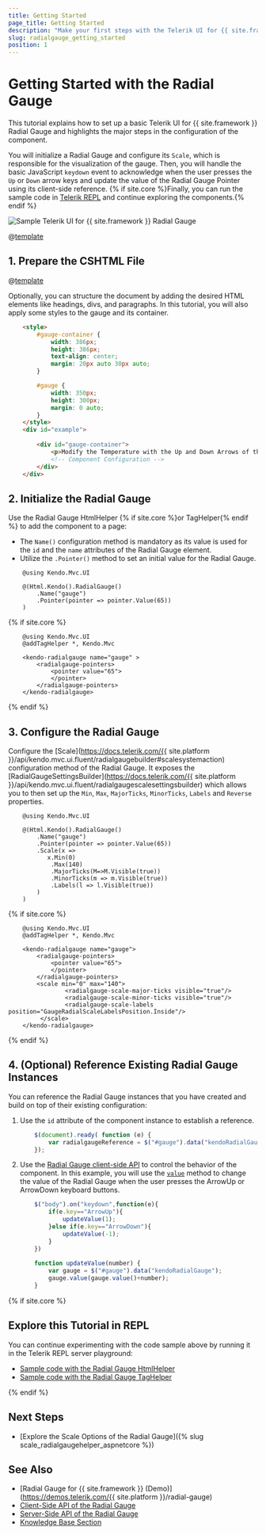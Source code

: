 ```yaml
---
title: Getting Started 
page_title: Getting Started
description: "Make your first steps with the Telerik UI for {{ site.framework }} Radial Gauge component by following a complete step-by-step tutorial."
slug: radialgauge_getting_started
position: 1
---
```


# Getting Started with the Radial Gauge

This tutorial explains how to set up a basic Telerik UI for {{ site.framework }}  Radial Gauge and highlights the major steps in the configuration of the component.

You will initialize a Radial Gauge and configure its `Scale`, which is responsible for the visualization of the gauge. Then, you will handle the basic JavaScript `keydown` event to acknowledge when the user presses the `Up` or `Down` arrow keys and update the value of the Radial Gauge Pointer using its client-side reference.  {% if site.core %}Finally, you can run the sample code in [Telerik REPL](https://netcorerepl.telerik.com/) and continue exploring the components.{% endif %}

 ![Sample Telerik UI for {{ site.framework }}  Radial Gauge](./images/radialgauge-getting-started.png)

@[template](/_contentTemplates/core/getting-started-prerequisites.md#repl-component-gs-prerequisites)

## 1. Prepare the CSHTML File
@[template](/_contentTemplates/core/getting-started-directives.md#gs-adding-directives)

Optionally, you can structure the document by adding the desired HTML elements like headings, divs, and paragraphs. In this tutorial, you will also apply some styles to the gauge and its container.

```html
    <style>
        #gauge-container {
            width: 386px;
            height: 386px;
            text-align: center;
            margin: 20px auto 30px auto;
        }

        #gauge {
            width: 350px;
            height: 300px;
            margin: 0 auto;
        }
    </style>
    <div id="example">
        
        <div id="gauge-container">
            <p>Modify the Temperature with the Up and Down Arrows of the Keyboard</p>
            <!-- Component Configuration -->
        </div>
    </div>
```

## 2. Initialize the Radial Gauge

Use the Radial Gauge HtmlHelper {% if site.core %}or TagHelper{% endif %} to add the component to a page:

* The `Name()` configuration method is mandatory as its value is used for the `id` and the `name` attributes of the Radial Gauge element.
* Utilize the `.Pointer()` method to set an initial value for the Radial Gauge.

```HtmlHelper
    @using Kendo.Mvc.UI

    @(Html.Kendo().RadialGauge()
        .Name("gauge")
        .Pointer(pointer => pointer.Value(65))
    )
```
{% if site.core %}
```TagHelper
    @using Kendo.Mvc.UI
    @addTagHelper *, Kendo.Mvc

    <kendo-radialgauge name="gauge" >
        <radialgauge-pointers>
            <pointer value="65">
            </pointer>
        </radialgauge-pointers>
    </kendo-radialgauge>
```
{% endif %}

## 3. Configure the Radial Gauge

Configure the [Scale](https://docs.telerik.com/{{ site.platform }}/api/kendo.mvc.ui.fluent/radialgaugebuilder#scalesystemaction) configuration method of the Radial Gauge. It exposes the [RadialGaugeSettingsBuilder](https://docs.telerik.com/{{ site.platform }}/api/kendo.mvc.ui.fluent/radialgaugescalesettingsbuilder) which allows you to then set up the `Min`, `Max`, `MajorTicks`, `MinorTicks`, `Labels` and `Reverse` properties.

```HtmlHelper
    @using Kendo.Mvc.UI

    @(Html.Kendo().RadialGauge()
        .Name("gauge")
        .Pointer(pointer => pointer.Value(65))
        .Scale(x =>
           x.Min(0)
            .Max(140)
            .MajorTicks(M=>M.Visible(true))
            .MinorTicks(m => m.Visible(true))
            .Labels(l => l.Visible(true))
        )
    )
```
{% if site.core %}
```TagHelper
    @using Kendo.Mvc.UI
    @addTagHelper *, Kendo.Mvc

    <kendo-radialgauge name="gauge">
        <radialgauge-pointers>
            <pointer value="65">
            </pointer>
        </radialgauge-pointers>
        <scale min="0" max="140">
                <radialgauge-scale-major-ticks visible="true"/>
                <radialgauge-scale-minor-ticks visible="true"/>
                <radialgauge-scale-labels position="GaugeRadialScaleLabelsPosition.Inside"/>
         </scale>
    </kendo-radialgauge>
```
{% endif %}


## 4. (Optional) Reference Existing Radial Gauge Instances

You can reference the Radial Gauge instances that you have created and build on top of their existing configuration:

1. Use the `id` attribute of the component instance to establish a reference.

    ```JavaScript
        $(document).ready( function (e) {
            var radialgaugeReference = $("#gauge").data("kendoRadialGauge"); // radialgaugeReference is a reference to the existing Radial Gauge instance of the helper.
        });
    ```

1. Use the [Radial Gauge client-side API](https://docs.telerik.com/kendo-ui/api/javascript/ui/radialgauge#methods) to control the behavior of the component. In this example, you will use the [`value`](https://docs.telerik.com/kendo-ui/api/javascript/ui/radialgauge/methods/value) method to change the value of the Radial Gauge when the user presses the ArrowUp or ArrowDown keyboard buttons.

    ```JavaScript
        $("body").on("keydown",function(e){
            if(e.key=="ArrowUp"){
                updateValue(1);
            }else if(e.key=="ArrowDown"){
                updateValue(-1);
            }
        })   
        
        function updateValue(number) {
            var gauge = $("#gauge").data("kendoRadialGauge");
            gauge.value(gauge.value()+number);
        }
    ```

{% if site.core %}
## Explore this Tutorial in REPL

You can continue experimenting with the code sample above by running it in the Telerik REPL server playground:

* [Sample code with the Radial Gauge HtmlHelper](https://netcorerepl.telerik.com/wRFQGJlI39kH6ylt58)
* [Sample code with the Radial Gauge TagHelper](https://netcorerepl.telerik.com/cdFcQzlo46oSauSw36)

{% endif %}

## Next Steps

* [Explore the Scale Options of the Radial Gauge]({% slug scale_radialgaugehelper_aspnetcore %})

## See Also

* [Radial Gauge for {{ site.framework }} (Demo)](https://demos.telerik.com/{{ site.platform }}/radial-gauge)
* [Client-Side API of the Radial Gauge](https://docs.telerik.com/kendo-ui/api/javascript/ui/radialgauge)
* [Server-Side API of the Radial Gauge](/api/radialgauge)
* [Knowledge Base Section](/knowledge-base)
